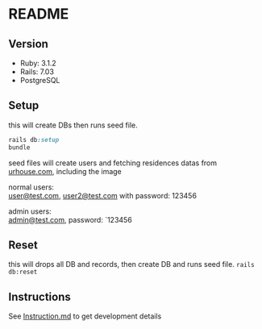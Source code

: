 # README

## Version

- Ruby: 3.1.2
- Rails: 7.03
- PostgreSQL

## Setup

this will create DBs then runs seed file.

```ruby
rails db:setup
bundle
```

seed files will create users and fetching residences datas from [urhouse.com](https://www.urhouse.com.tw/), including the image

normal users:  
user@test.com, user2@test.com with password: 123456

admin users:  
admin@test.com, password: `123456
## Reset

this will drops all DB and records, then create DB and runs seed file.
`rails db:reset`

## Instructions

See [Instruction.md](Instruction.md) to get development details
